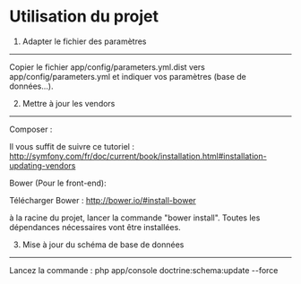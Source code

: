 Utilisation du projet
========================

1) Adapter le fichier des paramètres
--------

Copier le fichier app/config/parameters.yml.dist vers app/config/parameters.yml et indiquer vos paramètres (base de données...).

2) Mettre à jour les vendors
------

Composer :

Il vous suffit de suivre ce tutoriel : http://symfony.com/fr/doc/current/book/installation.html#installation-updating-vendors

Bower (Pour le front-end): 

Télécharger Bower : http://bower.io/#install-bower

à la racine du projet, lancer la commande "bower install". Toutes les dépendances nécessaires vont être installées.

3) Mise à jour du schéma de base de données
-----
Lancez la commande : php app/console doctrine:schema:update --force


